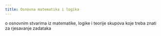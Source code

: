 ```yaml
---
title: Osnovna matematika i logika
---
```


o osnovnim stvarima iz matematike, logike i teorije skupova koje treba znati za rjesavanje zadataka



